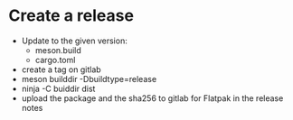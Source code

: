# Create a release

- Update to the given version:
  - meson.build
  - cargo.toml
- create a tag on gitlab
- meson builddir -Dbuildtype=release
- ninja -C buiddir dist
- upload the package and the sha256 to gitlab for Flatpak in the release notes
